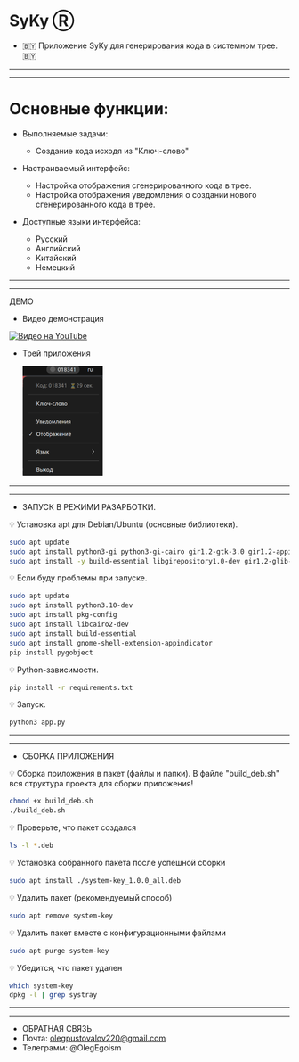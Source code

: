 # SyKy Ⓡ
- 🇧🇾 Приложение SyKy для генерирования кода в системном трее. 🇧🇾
---------------------------------------------------------------------------------

---------------------------------------------------------------------------------
# Основные функции:
- Выполняемые задачи:
  - Создание кода исходя из "Ключ-слово"
- Настраиваемый интерфейс:
  - Настройка отображения сгенерированного кода в трее.
  - Настройка отображения уведомления о создании нового сгенерированного кода в трее.
  
- Доступные языки интерфейса:
  - Русский
  - Английский
  - Китайский
  - Немецкий
---------------------------------------------------------------------------------

---------------------------------------------------------------------------------
ДЕМО
- <p>Видео демонстрация</p>
[![Видео на YouTube](https://img.youtube.com/vi/ycvWWmWW-eo/0.jpg)](https://www.youtube.com/watch?v=ycvWWmWW-eo)

- <p>Трей приложения</p> <img src="photo1.png" width="30%" />

---------------------------------------------------------------------------------

---------------------------------------------------------------------------------
-  ЗАПУСК В РЕЖИМИ РАЗАРБОТКИ. 

💡 Установка apt для Debian/Ubuntu (основные библиотеки).
```bash
sudo apt update
sudo apt install python3-gi python3-gi-cairo gir1.2-gtk-3.0 gir1.2-appindicator3-0.1
sudo apt install -y build-essential libgirepository1.0-dev gir1.2-glib-2.0 python3-gi python3-gi-cairo gobject-introspection
```

💡 Если буду проблемы при запуске.
```bash
sudo apt update
sudo apt install python3.10-dev
sudo apt install pkg-config
sudo apt install libcairo2-dev
sudo apt install build-essential
sudo apt install gnome-shell-extension-appindicator
pip install pygobject
```

💡 Python-зависимости.
```bash
pip install -r requirements.txt
```

💡 Запуск.
```bash
python3 app.py
```
---------------------------------------------------------------------------------

---------------------------------------------------------------------------------
- СБОРКА ПРИЛОЖЕНИЯ

💡 Сборка приложения в пакет (файлы и папки). В файле "build_deb.sh" вся структура проекта для сборки приложения!
```bash
chmod +x build_deb.sh
./build_deb.sh
```

💡 Проверьте, что пакет создался
```bash
ls -l *.deb
```

💡 Установка собранного пакета после успешной сборки
```bash
sudo apt install ./system-key_1.0.0_all.deb
```

💡 Удалить пакет (рекомендуемый способ)
```bash
sudo apt remove system-key
```

💡 Удалить пакет вместе с конфигурационными файлами
```bash
sudo apt purge system-key
```

💡 Убедится, что пакет удален 
```bash
which system-key
dpkg -l | grep systray
```
---------------------------------------------------------------------------------

---------------------------------------------------------------------------------
- ОБРАТНАЯ СВЯЗЬ
- Почта: olegpustovalov220@gmail.com 
- Телеграмм: @OlegEgoism